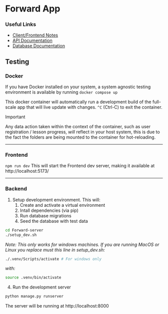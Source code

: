 # Forward App
### Useful Links
- [Client/Frontend Notes](Forward-client/README.md)
- [API Documentation](Forward-server/README.md)
- [Database Documentation](Forward-server/database-diagram.md)

## Testing
### Docker
If you have Docker installed on your system, a system agnostic testing environment is available by running `docker compose up`

This docker container will automatically run a development build of the full-scale app that will live update with changes. `^C` (Ctrl-C) to exit the container.

> [!IMPORTANT]  
> Any data action taken within the context of the container, such as user registration / lesson progress, *will* reflect in your host system, this is due to the fact the folders are being mounted to the container for hot-reloading.

---

### Frontend
`npm run dev`
This will start the Frontend dev server, making it available at http://localhost:5173/

---
### Backend
1. Setup development environment. This will:
    1. Create and activate a virtual environment
    2. Intall dependencies (via pip)
    3. Run database migrations
    4. Seed the database with test data
```bash
cd Forward-server
./setup_dev.sh
```
*Note: This only works for windows machines. If you are running MacOS or Linux you replace must this line in setup_dev.sh:*
```bash
./.venv/Scripts/activate # For windows only
```
*with:*
```bash
source .venv/bin/activate
```

4. Run the development server
```bash
python manage.py runserver
```
The server will be running at http://localhost:8000